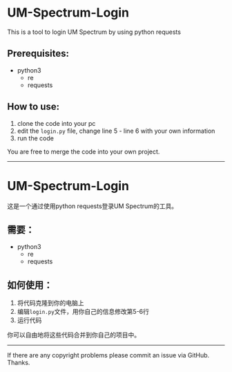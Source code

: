 # UM-Spectrum-Login
This is a tool to login UM Spectrum by using python requests

## Prerequisites:
+ python3
  + re
  + requests

## How to use:
1. clone the code into your pc
2. edit the ```login.py``` file, change line 5 - line 6 with your own information
3. run the code

You are free to merge the code into your own project.
<hr>

# UM-Spectrum-Login
这是一个通过使用python requests登录UM Spectrum的工具。

## 需要：
+ python3
  + re
  + requests

## 如何使用：
1. 将代码克隆到你的电脑上
2. 编辑``login.py``文件，用你自己的信息修改第5-6行
3. 运行代码

你可以自由地将这些代码合并到你自己的项目中。
<hr>

If there are any copyright problems please commit an issue via GitHub. Thanks.
